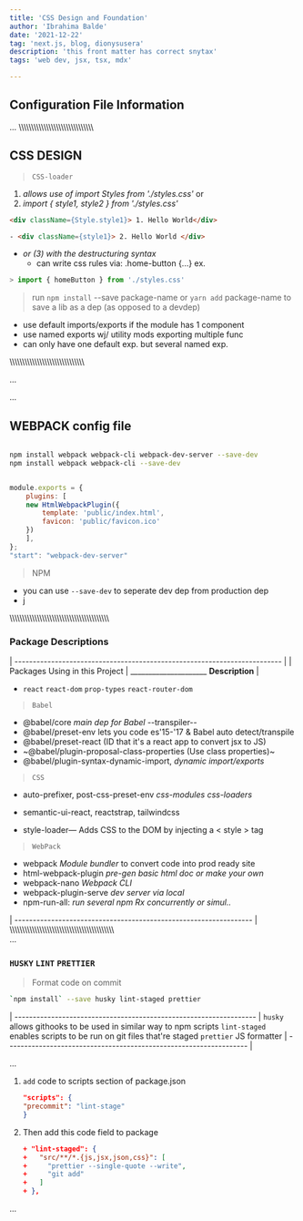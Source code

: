 ```yaml
---
title: 'CSS Design and Foundation'
author: 'Ibrahima Balde'
date: '2021-12-22'
tag: 'next.js, blog, dionysusera'
description: 'this front matter has correct snytax'
tags: 'web dev, jsx, tsx, mdx'

---
```


## Configuration File Information

...
\\\\\\\\\\\\\\\\\\\\\\\\\\\\\\\\\\\\\\\\\\\\\\\\\\\\\\\\\\\\

## CSS DESIGN

> `CSS-loader`

1. _allows use of import Styles from './styles.css'_ or
2. _import { style1, style2 } from './styles.css'_

```html
<div className={Style.style1}> 1. Hello World</div>
```

```html
- <div className={style1}> 2. Hello World </div>
```

- _or (3) with the destructuring syntax_
  - can write css rules via: .home-button {...} ex.

```jsx
> import { homeButton } from './styles.css'
```

> run `npm install` --save package-name or `yarn add` package-name to save a lib as a dep (as opposed to a devdep)

- use default imports/exports if the module has 1 component
- use named exports wj/ utility mods exporting multiple func
- can only have one default exp. but several named exp.

\\\\\\\\\\\\\\\\\\\\\\\\\\\\\\\\\\\\\\\\\\\\\\\\\\\\\\\\\\\\

...

...

## WEBPACK config file

```bash

npm install webpack webpack-cli webpack-dev-server --save-dev
npm install webpack webpack-cli --save-dev


```

```jsx

module.exports = {
    plugins: [
    new HtmlWebpackPlugin({
        template: 'public/index.html',
        favicon: 'public/favicon.ico'
    })
    ],
};
"start": "webpack-dev-server"
```

> NPM

- you can use `--save-dev` to seperate dev dep from production dep
- j

\\\\\\\\\\\\\\\\\\\\\\\\\\\\\\\\\\\\\\\\\\\\\\\\\\\\\\\\\\\\\\\\\\\\\\\\\\\\\\\\

### Package Descriptions

| ------------------------------------------------------------------------- |
| Packages Using in this Project | _____________________ **Description** |

- `react` `react-dom` `prop-types` `react-router-dom`

> `Babel`

- @babel/core  _main dep for Babel_ --transpiler--
- @babel/preset-env lets you code es'15-'17 & Babel auto detect/transpile
- @babel/preset-react (ID that it's a react app to convert jsx to JS)
- ~@babel/plugin-proposal-class-properties (Use class properties)~
- @babel/plugin-syntax-dynamic-import, _dynamic import/exports_

> `CSS`

- auto-prefixer, post-css-preset-env _css-modules_ _css-loaders_
- semantic-ui-react, reactstrap, tailwindcss

- style-loader— Adds CSS to the DOM by injecting a < style > tag

> `WebPack`

- webpack _Module bundler_ to convert code into prod ready site
- html-webpack-plugin _pre-gen basic html doc  or make your own_
- webpack-nano _Webpack CLI_
- webpack-plugin-serve _dev server via local_
- npm-run-all: _run several npm Rx concurrently or simul.._

| ----------------------------------------------------------------- |
\\\\\\\\\\\\\\\\\\\\\\\\\\\\\\\\\\\\\\\\\\\\\\\\\\\\\\\\\\\\\\\\\\\\\\\\\\\\\\\\\\\\\
...

### `HUSKY` `LINT` `PRETTIER`

>Format code on commit

```bash
`npm install` --save husky lint-staged prettier
```

| ------------------------------------------------------------------ |
`husky` allows githooks to be used in similar way to npm scripts
`lint-staged` enables scripts to be run on git files that're staged
`prettier` JS formatter
| ------------------------------------------------------------------ |

...

1. `add` code to scripts section of package.json

    ```json
    "scripts": {
    "precommit": "lint-stage"
    }

    ```

2. Then add this code field to package

    ```json
    + "lint-staged": {
    +   "src/**/*.{js,jsx,json,css}": [
    +     "prettier --single-quote --write",
    +     "git add"
    +   ]
    + },
    ```

...
